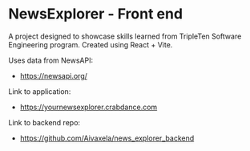 # NewsExplorer - Front end

A project designed to showcase skills learned from TripleTen Software Engineering program.
Created using React + Vite.

Uses data from NewsAPI:

- https://newsapi.org/

Link to application:

- https://yournewsexplorer.crabdance.com

  
Link to backend repo:

- https://github.com/Aivaxela/news_explorer_backend
